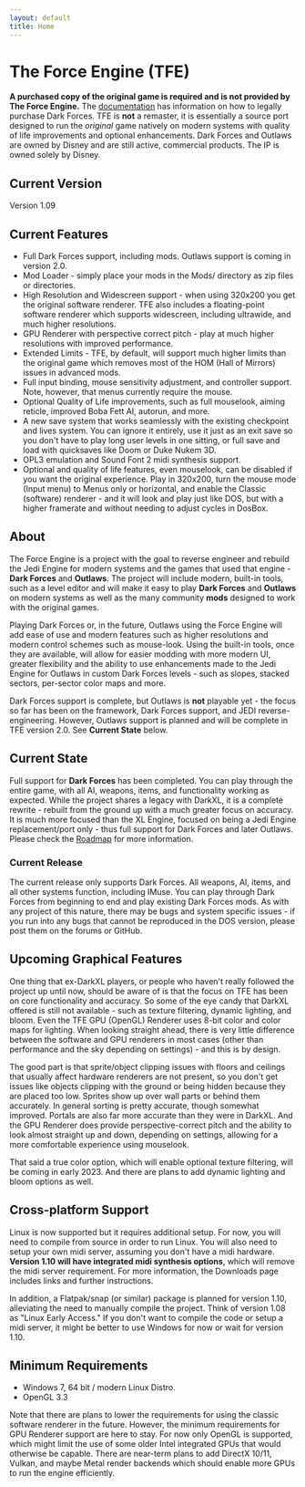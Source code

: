 ```yaml
---
layout: default
title: Home
---
```


# The Force Engine (TFE)
**A purchased copy of the original game is required and is not provided by The Force Engine.** The [documentation](https://theforceengine.github.io/Documentation.html) has information on how to legally purchase Dark Forces. TFE is **not** a remaster, it is essentially a source port designed to run the *original* game natively on modern systems with quality of life improvements and optional enhancements. Dark Forces and Outlaws are owned by Disney and are still active, commercial products. The IP is owned solely by Disney.

## Current Version
Version 1.09

## Current Features
* Full Dark Forces support, including mods. Outlaws support is coming in version 2.0.
* Mod Loader - simply place your mods in the Mods/ directory as zip files or directories.
* High Resolution and Widescreen support - when using 320x200 you get the original software renderer. TFE also includes a floating-point software renderer which supports widescreen, including ultrawide, and much higher resolutions.
* GPU Renderer with perspective correct pitch - play at much higher resolutions with improved performance.
* Extended Limits - TFE, by default, will support much higher limits than the original game which removes most of the HOM (Hall of Mirrors) issues in advanced mods.
* Full input binding, mouse sensitivity adjustment, and controller support. Note, however, that menus currently require the mouse.
* Optional Quality of Life improvements, such as full mouselook, aiming reticle, improved Boba Fett AI, autorun, and more.
* A new save system that works seamlessly with the existing checkpoint and lives system. You can ignore it entirely, use it just as an exit save so you don't have to play long user levels in one sitting, or full save and load with quicksaves like Doom or Duke Nukem 3D.
* OPL3 emulation and Sound Font 2 midi synthesis support.
* Optional and quality of life features, even mouselook, can be disabled if you want the original experience. Play in 320x200, turn the mouse mode (Input menu) to Menus only or horizontal, and enable the Classic (software) renderer - and it will look and play just like DOS, but with a higher framerate and without needing to adjust cycles in DosBox.

## About
The Force Engine is a project with the goal to reverse engineer and rebuild the Jedi Engine for modern systems and the games that used that engine - **Dark Forces** and **Outlaws**. The project will include modern, built-in tools, such as a level editor and will make it easy to play **Dark Forces** and **Outlaws** on modern systems as well as the many community **mods** designed to work with the original games.

Playing Dark Forces or, in the future, Outlaws using the Force Engine will add ease of use and modern features such as higher resolutions and modern control schemes such as mouse-look. Using the built-in tools, once they are available, will allow for easier modding with more modern UI, greater flexibility and the ability to use enhancements made to the Jedi Engine for Outlaws in custom Dark Forces levels - such as slopes, stacked sectors, per-sector color maps and more.

Dark Forces support is complete, but Outlaws is **not** playable yet - the focus so far has been on the framework, Dark Forces support, and JEDI reverse-engineering. However, Outlaws support is planned and will be complete in TFE version 2.0. See **Current State** below.

## Current State
Full support for **Dark Forces** has been completed. You can play through the entire game, with all AI, weapons, items, and functionality working as expected. While the project shares a legacy with DarkXL, it is a complete rewrite - rebuilt from the ground up with a much greater focus on accuracy. It is much more focused than the XL Engine, focused on being a Jedi Engine replacement/port only - thus full support for Dark Forces and later Outlaws. Please check the [Roadmap](Roadmap.md) for more information.

### Current Release
The current release only supports Dark Forces. All weapons, AI, items, and all other systems function, including IMuse. You can play through Dark Forces from beginning to end and play existing Dark Forces mods. As with any project of this nature, there may be bugs and system specific issues - if you run into any bugs that cannot be reproduced in the DOS version, please post them on the forums or GitHub.

## Upcoming Graphical Features
One thing that ex-DarkXL players, or people who haven't really followed the project up until now, should be aware of is that the focus on TFE has been on core functionality and accuracy. So some of the eye candy that DarkXL offered is still not available - such as texture filtering, dynamic lighting, and bloom. Even the TFE GPU (OpenGL) Renderer uses 8-bit color and color maps for lighting. When looking straight ahead, there is very little difference between the software and GPU renderers in most cases (other than performance and the sky depending on settings) - and this is by design.

The good part is that sprite/object clipping issues with floors and ceilings that usually affect hardware renderers are not present, so you don't get issues like objects clipping with the ground or being hidden because they are placed too low. Sprites show up over wall parts or behind them accurately. In general sorting is pretty accurate, though somewhat improved. Portals are also far more accurate than they were in DarkXL. And the GPU Renderer does provide perspective-correct pitch and the ability to look almost straight up and down, depending on settings, allowing for a more comfortable experience using mouselook.

That said a true color option, which will enable optional texture filtering, will be coming in early 2023. And there are plans to add dynamic lighting and bloom options as well.

## Cross-platform Support
Linux is now supported but it requires additional setup. For now, you will need to compile from source in order to run Linux. You will also need to setup your own midi server, assuming you don't have a midi hardware. **Version 1.10 will have integrated midi synthesis options**, which will remove the midi server requirement. For more information, the Downloads page includes links and further instructions.

In addition, a Flatpak/snap (or similar) package is planned for version 1.10, alleviating the need to manually compile the project. Think of version 1.08 as "Linux Early Access." If you don't want to compile the code or setup a midi server, it might be better to use Windows for now or wait for version 1.10.

## Minimum Requirements
* Windows 7, 64 bit / modern Linux Distro.
* OpenGL 3.3

Note that there are plans to lower the requirements for using the classic software renderer in the future. However, the minimum requirements for GPU Renderer support are here to stay. For now only OpenGL is supported, which might limit the use of some older Intel integrated GPUs that would otherwise be capable. There are near-term plans to add DirectX 10/11, Vulkan, and maybe Metal render backends which should enable more GPUs to run the engine efficiently.

